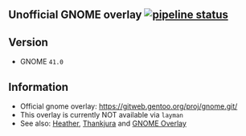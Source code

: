 Unofficial GNOME overlay [![pipeline status](https://0xacab.org/Poncho/gnome-overlay/badges/master/pipeline.svg)](https://0xacab.org/Poncho/gnome-overlay/pipelines)
------------------------

Version
--------
 - GNOME `41.0`


Information
-----------
 - Official gnome overlay: https://gitweb.gentoo.org/proj/gnome.git/
 - This overlay is currently NOT available via `layman`
 - See also: [Heather](https://github.com/Heather/gentoo-gnome), [Thankjura](https://github.com/thankjura/gentoo-gnome) and [GNOME Overlay](https://gitweb.gentoo.org/proj/gnome.git/)
